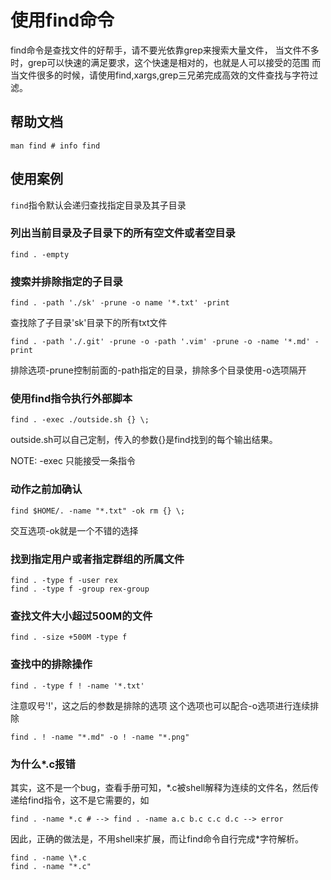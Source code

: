 
# 使用find命令

find命令是查找文件的好帮手，请不要光依靠grep来搜索大量文件，
当文件不多时，grep可以快速的满足要求，这个快速是相对的，也就是人可以接受的范围
而当文件很多的时候，请使用find,xargs,grep三兄弟完成高效的文件查找与字符过滤。

## 帮助文档

    man find # info find




## 使用案例

`find`指令默认会递归查找指定目录及其子目录

### 列出当前目录及子目录下的所有空文件或者空目录

    find . -empty

### 搜索并排除指定的子目录

    find . -path './sk' -prune -o name '*.txt' -print


查找除了子目录'sk'目录下的所有txt文件

    find . -path './.git' -prune -o -path '.vim' -prune -o -name '*.md' -print

排除选项-prune控制前面的-path指定的目录，排除多个目录使用-o选项隔开


### 使用find指令执行外部脚本

    find . -exec ./outside.sh {} \;

outside.sh可以自己定制，传入的参数{}是find找到的每个输出结果。

NOTE: -exec 只能接受一条指令


### 动作之前加确认

    find $HOME/. -name "*.txt" -ok rm {} \;

交互选项-ok就是一个不错的选择


### 找到指定用户或者指定群组的所属文件

    find . -type f -user rex
    find . -type f -group rex-group


### 查找文件大小超过500M的文件

    find . -size +500M -type f


### 查找中的排除操作

    find . -type f ! -name '*.txt'

注意叹号'!'，这之后的参数是排除的选项
这个选项也可以配合-o选项进行连续排除

    find . ! -name "*.md" -o ! -name "*.png"


### 为什么\*.c报错

其实，这不是一个bug，查看手册可知，\*.c被shell解释为连续的文件名，然后传递给find指令，这不是它需要的，如

    find . -name *.c # --> find . -name a.c b.c c.c d.c --> error

因此，正确的做法是，不用shell来扩展，而让find命令自行完成\*字符解析。

    find . -name \*.c
    find . -name "*.c"


